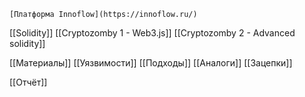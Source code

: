 	[Платформа Innoflow](https://innoflow.ru/)
[[Solidity]]
[[Cryptozomby 1 - Web3.js]]
[[Cryptozomby 2 - Advanced solidity]]

[[Материалы]]
[[Уязвимости]]
[[Подходы]]
[[Аналоги]]
[[Зацепки]]

[[Отчёт]]